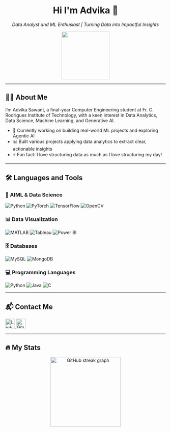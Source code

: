 

<h1 align="center">Hi I'm Advika 👋</h1>

<p align="center">
  <em>Data Analyst and  ML Enthusiast | Turning Data into Impactful Insights</em>
</p>

<div align="center">
  <img height="150" src="https://cdn.dribbble.com/userupload/32653920/file/original-3ada0449e0b27d3d295c63e7775bda43.gif" />
</div>

---

## 👩‍💻 About Me

I’m Advika Sawant, a final-year Computer Engineering student at Fr. C. Rodrigues Institute of Technology, with a keen interest in Data Analytics, Data Science, Machine Learning, and Generative AI.

- 🔭 Currently working on building real-world ML projects and exploring Agentic AI  
- 📊 Built various projects applying data analytics to extract clear, actionable insights  
- ⚡ Fun fact: I love structuring data as much as I love structuring my day!

---

## 🛠 Languages and Tools

### 🧠 AIML & Data Science
<p align="left">
  <img src="https://img.shields.io/badge/Python-3776AB?style=for-the-badge&logo=python&logoColor=white" alt="Python"/>
  <img src="https://img.shields.io/badge/PyTorch-EE4C2C?style=for-the-badge&logo=pytorch&logoColor=white" alt="PyTorch"/>
  <img src="https://img.shields.io/badge/TensorFlow-FF6F00?style=for-the-badge&logo=tensorflow&logoColor=white" alt="TensorFlow"/>
  <img src="https://img.shields.io/badge/OpenCV-5C3EE8?style=for-the-badge&logo=opencv&logoColor=white" alt="OpenCV"/>
</p>

### 📊 Data Visualization
<p align="left">
  <img src="https://img.shields.io/badge/MATLAB-0076A8?style=for-the-badge&logo=Mathworks&logoColor=white" alt="MATLAB"/>
  <img src="https://img.shields.io/badge/Tableau-E97627?style=for-the-badge&logo=tableau&logoColor=white" alt="Tableau"/>
  <img src="https://img.shields.io/badge/Power%20BI-F2C811?style=for-the-badge&logo=powerbi&logoColor=black" alt="Power BI"/>
</p>

### 🗄️ Databases
<p align="left">
  <img src="https://img.shields.io/badge/MySQL-4479A1?style=for-the-badge&logo=mysql&logoColor=white" alt="MySQL"/>
  <img src="https://img.shields.io/badge/MongoDB-47A248?style=for-the-badge&logo=mongodb&logoColor=white" alt="MongoDB"/>
</p>

### 💻 Programming Languages
<p align="left">
  <img src="https://img.shields.io/badge/Python-3776AB?style=for-the-badge&logo=python&logoColor=white" alt="Python"/>
  <img src="https://img.shields.io/badge/Java-007396?style=for-the-badge&logo=java&logoColor=white" alt="Java"/>
  <img src="https://img.shields.io/badge/C-00599C?style=for-the-badge&logo=c&logoColor=white" alt="C"/>
</p>



---

## 📬 Contact Me

<div align="left">
  <a href="https://www.linkedin.com/in/advika-sawant-3354b0300/">
    <img src="https://img.shields.io/static/v1?message=LinkedIn&logo=linkedin&label=&color=0077B5&logoColor=white&labelColor=&style=for-the-badge" height="30" alt="LinkedIn logo" />
  </a>
  <a href="mailto:advika90.sawant@gmail.com">
    <img src="https://img.shields.io/static/v1?message=Gmail&logo=gmail&label=&color=D14836&logoColor=white&labelColor=&style=for-the-badge" height="30" alt="Gmail logo" />
  </a>
</div>

---

## 🔥 My Stats

<div align="center">
  <img src="https://streak-stats.demolab.com?user=advika-sawant&locale=en&mode=daily&theme=dark&hide_border=false&border_radius=5&order=3" height="220" alt="GitHub streak graph" />
</div>

